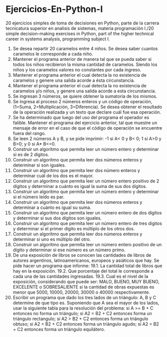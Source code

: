 # Ejercicios-En-Python-I
20 ejercicios simples de toma de decisiones en Python, parte de la carrera tecnicatura superior en analisis de sistemas,
materia programación I./20 simple decision-making exercises in Python, part of the higher technical career in systems analysis,
programming subject I. 

1. Se desea repartir 20 caramelos entre 4 niños. Se desea saber cuantos caramelos le corresponde a
cada niño.
2. Mantener el programa anterior de manera tal que se pueda saber si todos los niños recibieron la
misma cantidad de caramelos. Siendo los niños y los caramelos valores no constantes por cada ingreso.
3. Mantener el programa anterior el cual detecta la no existencia de caramelos y genere una salida
acorde a ésta circunstancia.
4. Mantener el programa anterior el cual detecta la no existencia de caramelos y/o niños, y genere una
salida acorde a esta circunstancia.
5. Se ingresan 3 números, se quiere obtener la sumatoria de los mismos.
6. Se ingresa al proceso 2 números enteros y un código de operación, (1=Suma, 2=Multiplicación,
3=Diferencia). Se desea obtener el resultado de la operación realizada y un texto que declare cuál fue
esa operación.
7. Se ha determinado que luego del uso del programa el operador es falible. Mantener el programa del
ejercicio anterior, tal que muestre un mensaje de error en el caso de que el código de operación se
encuentre fuera del rango.
8. Se leen 2 números A y B, y se pide imprimir: -1 si A< 0 y B< 0; 1 si A>0 y B>0; y 0 si A* B<=0.
9. Construir un algoritmo que permita leer un número entero y determinar si es de 2 dígitos.
10. Construir un algoritmo que permita leer dos números enteros y determinar si son iguales.
11. Construir un algoritmo que permita leer dos número enteros y determinar cuál de los dos es el mayor.
12. Construir un algoritmo que permita leer un número entero positivo de 2 dígitos y determinar a cuánto
es igual la suma de sus dos dígitos.
13. Construir un algoritmo que permita leer un número entero y determinar si el número leído es par.
14. Construir un algoritmo que permita leer dos números enteros y determinar a cuánto es igual su
suma.
15. Construir un algoritmo que permita leer un número entero de dos dígitos y determinar si sus dos
dígitos son iguales.
16. Construir un algoritmo que permita leer un número entero de tres dígitos y determinar si el primer
dígito es múltiplo de los otros dos.
17. Construir un algoritmo que permita leer dos números enteros y determinar si uno es múltiplo del
otro.
18. Construir un algoritmo que permita leer un número entero positivo de un dígito y determinar si ese
número es un número primo.
19. De una exposición de libros se conocen las cantidades de libros de autores argentinos,
latinoamericanos, europeos y asiáticos que hay. Se pide hacer un programa que informe:
19.1. La cantidad total de libros que hay en la exposición.
19.2. Que porcentaje del total le corresponde a cada una de las cantidades ingresadas.
19.3. Cual es el nivel de la exposición, considerando que puede ser: MALO, BUENO, MUY BUENO,
EXCELENTE o SOBRESALIENTE si la cantidad de obras expuestas es menor que 5000, 10000,
20000, 30000 o 40000 respectivamente.
20. Escribir un programa que dado los tres lados de un triángulo: A, B y C determine de que tipo es.
Suponiendo que A sea el mayor de los lados, usar la siguiente tabla para la resolución del problema: si
A >= B + C entonces no forma un triángulo; si A2 = B2 + C2 entonces forma un triángulo rectangulo; si
A2 > B2 + C2 entonces forma un triángulo obtuso; si A2 < B2 + C2 entonces forma un triángulo agudo; si
A2 = B2 = C2 entonces forma un triángulo equilátero.
